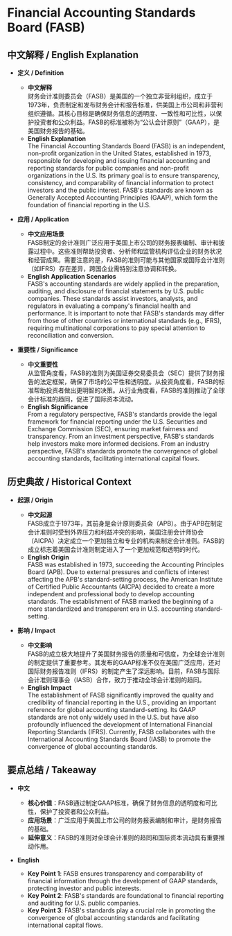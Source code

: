 # Financial Accounting Standards Board (FASB)

## 中文解释 / English Explanation

* **定义 / Definition**  
  - **中文解释**  
    财务会计准则委员会（FASB）是美国的一个独立非营利组织，成立于1973年，负责制定和发布财务会计和报告标准，供美国上市公司和非营利组织遵循。其核心目标是确保财务信息的透明度、一致性和可比性，以保护投资者和公众利益。FASB的标准被称为“公认会计原则”（GAAP），是美国财务报告的基础。  
  - **English Explanation**  
    The Financial Accounting Standards Board (FASB) is an independent, non-profit organization in the United States, established in 1973, responsible for developing and issuing financial accounting and reporting standards for public companies and non-profit organizations in the U.S. Its primary goal is to ensure transparency, consistency, and comparability of financial information to protect investors and the public interest. FASB's standards are known as Generally Accepted Accounting Principles (GAAP), which form the foundation of financial reporting in the U.S.

* **应用 / Application**  
  - **中文应用场景**  
    FASB制定的会计准则广泛应用于美国上市公司的财务报表编制、审计和披露过程中。这些准则帮助投资者、分析师和监管机构评估企业的财务状况和经营成果。需要注意的是，FASB的准则可能与其他国家或国际会计准则（如IFRS）存在差异，跨国企业需特别注意协调和转换。  
  - **English Application Scenarios**  
    FASB's accounting standards are widely applied in the preparation, auditing, and disclosure of financial statements by U.S. public companies. These standards assist investors, analysts, and regulators in evaluating a company's financial health and performance. It is important to note that FASB's standards may differ from those of other countries or international standards (e.g., IFRS), requiring multinational corporations to pay special attention to reconciliation and conversion.

* **重要性 / Significance**  
  - **中文重要性**  
    从监管角度看，FASB的准则为美国证券交易委员会（SEC）提供了财务报告的法定框架，确保了市场的公平性和透明度。从投资角度看，FASB的标准帮助投资者做出更明智的决策。从行业角度看，FASB的准则推动了全球会计标准的趋同，促进了国际资本流动。  
  - **English Significance**  
    From a regulatory perspective, FASB's standards provide the legal framework for financial reporting under the U.S. Securities and Exchange Commission (SEC), ensuring market fairness and transparency. From an investment perspective, FASB's standards help investors make more informed decisions. From an industry perspective, FASB's standards promote the convergence of global accounting standards, facilitating international capital flows.

## 历史典故 / Historical Context

* **起源 / Origin**  
  - **中文起源**  
    FASB成立于1973年，其前身是会计原则委员会（APB）。由于APB在制定会计准则时受到外界压力和利益冲突的影响，美国注册会计师协会（AICPA）决定成立一个更加独立和专业的机构来制定会计准则。FASB的成立标志着美国会计准则制定进入了一个更加规范和透明的时代。  
  - **English Origin**  
    FASB was established in 1973, succeeding the Accounting Principles Board (APB). Due to external pressures and conflicts of interest affecting the APB's standard-setting process, the American Institute of Certified Public Accountants (AICPA) decided to create a more independent and professional body to develop accounting standards. The establishment of FASB marked the beginning of a more standardized and transparent era in U.S. accounting standard-setting.

* **影响 / Impact**  
  - **中文影响**  
    FASB的成立极大地提升了美国财务报告的质量和可信度，为全球会计准则的制定提供了重要参考。其发布的GAAP标准不仅在美国广泛应用，还对国际财务报告准则（IFRS）的制定产生了深远影响。目前，FASB与国际会计准则理事会（IASB）合作，致力于推动全球会计准则的趋同。  
  - **English Impact**  
    The establishment of FASB significantly improved the quality and credibility of financial reporting in the U.S., providing an important reference for global accounting standard-setting. Its GAAP standards are not only widely used in the U.S. but have also profoundly influenced the development of International Financial Reporting Standards (IFRS). Currently, FASB collaborates with the International Accounting Standards Board (IASB) to promote the convergence of global accounting standards.

## 要点总结 / Takeaway

* **中文**  
  - **核心价值**：FASB通过制定GAAP标准，确保了财务信息的透明度和可比性，保护了投资者和公众利益。  
  - **应用场景**：广泛应用于美国上市公司的财务报表编制和审计，是财务报告的基础。  
  - **延伸意义**：FASB的准则对全球会计准则的趋同和国际资本流动具有重要推动作用。  

* **English**  
  - **Key Point 1**: FASB ensures transparency and comparability of financial information through the development of GAAP standards, protecting investor and public interests.  
  - **Key Point 2**: FASB's standards are foundational to financial reporting and auditing for U.S. public companies.  
  - **Key Point 3**: FASB's standards play a crucial role in promoting the convergence of global accounting standards and facilitating international capital flows.